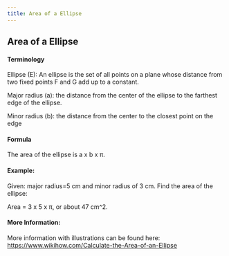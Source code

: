 ```yaml
---
title: Area of a Ellipse
---
```

## Area of a Ellipse

#### Terminology

Ellipse (E): An ellipse is the set of all points on a plane whose distance	from two fixed points F and G add up to a constant.

Major radius (a): the distance from the center of the ellipse to the farthest edge of the ellipse.

Minor radius (b): the distance from the center to the closest point on the edge

#### Formula
The area of the ellipse is a x b x π.

#### Example:
Given: major radius=5 cm and minor radius of 3 cm. Find the area of the ellipse:

Area = 3 x 5 x π, or about 47 cm^2.


#### More Information:
<!-- Please add any articles you think might be helpful to read before writing the article -->
More information with illustrations can be found here: https://www.wikihow.com/Calculate-the-Area-of-an-Ellipse
